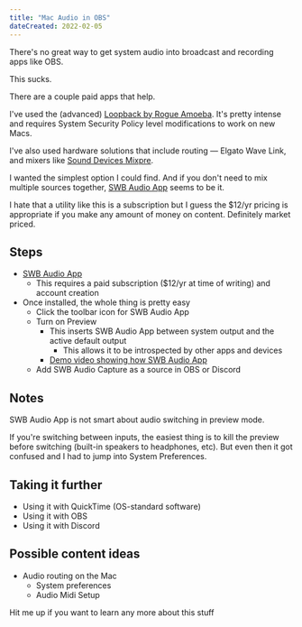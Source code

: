 ```yaml
---
title: "Mac Audio in OBS"
dateCreated: 2022-02-05
---
```


There's no great way to get system audio into broadcast and recording apps like OBS.

This sucks.

There are a couple paid apps that help.

I've used the (advanced) [Loopback by Rogue Amoeba](https://rogueamoeba.com/loopback/). It's pretty intense and requires System Security Policy level modifications to work on new Macs.

I've also used hardware solutions that include routing — Elgato Wave Link, and mixers like [Sound Devices Mixpre](https://amzn.to/3B1w79x).

I wanted the simplest option I could find. And if you don't need to mix multiple sources together, [SWB Audio App](https://shinywhitebox.com/swb-audio-app) seems to be it.

I hate that a utility like this is a subscription but I guess the $12/yr pricing is appropriate if you make any amount of money on content. Definitely market priced.

## Steps

- [SWB Audio App](https://shinywhitebox.com/swb-audio-app)
  - This requires a paid subscription ($12/yr at time of writing) and account creation
- Once installed, the whole thing is pretty easy
  - Click the toolbar icon for SWB Audio App
  - Turn on Preview
    - This inserts SWB Audio App between system output and the active default output
      - This allows it to be introspected by other apps and devices
    - [Demo video showing how SWB Audio App](https://youtu.be/SH0PAptn5b4)
  - Add SWB Audio Capture as a source in OBS or Discord

## Notes

SWB Audio App is not smart about audio switching in preview mode.

If you're switching between inputs, the easiest thing is to kill the preview before switching (built-in speakers to headphones, etc). But even then it got confused and I had to jump into System Preferences.

## Taking it further

- Using it with QuickTime (OS-standard software)
- Using it with OBS
- Using it with Discord

## Possible content ideas

- Audio routing on the Mac
  - System preferences
  - Audio Midi Setup

Hit me up if you want to learn any more about this stuff